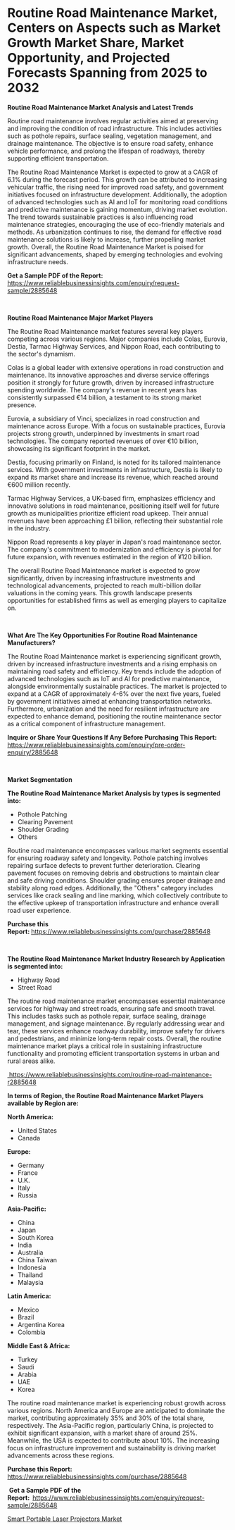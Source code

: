 <p><h1>Routine Road Maintenance Market, Centers on Aspects such as Market Growth Market Share, Market Opportunity, and Projected Forecasts Spanning from 2025 to 2032</h1></p><p><strong>Routine Road Maintenance Market Analysis and Latest Trends</strong></p>
<p><p>Routine road maintenance involves regular activities aimed at preserving and improving the condition of road infrastructure. This includes activities such as pothole repairs, surface sealing, vegetation management, and drainage maintenance. The objective is to ensure road safety, enhance vehicle performance, and prolong the lifespan of roadways, thereby supporting efficient transportation.</p><p>The Routine Road Maintenance Market is expected to grow at a CAGR of 6.1% during the forecast period. This growth can be attributed to increasing vehicular traffic, the rising need for improved road safety, and government initiatives focused on infrastructure development. Additionally, the adoption of advanced technologies such as AI and IoT for monitoring road conditions and predictive maintenance is gaining momentum, driving market evolution. The trend towards sustainable practices is also influencing road maintenance strategies, encouraging the use of eco-friendly materials and methods. As urbanization continues to rise, the demand for effective road maintenance solutions is likely to increase, further propelling market growth. Overall, the Routine Road Maintenance Market is poised for significant advancements, shaped by emerging technologies and evolving infrastructure needs.</p></p>
<p><strong>Get a Sample PDF of the Report:&nbsp;</strong> <a href="https://www.reliablebusinessinsights.com/enquiry/request-sample/2885648?utm_campaign=2245&utm_medium=2&utm_source=Github&utm_content=ia&utm_term=13032025&utm_id=routine-road-maintenance">https://www.reliablebusinessinsights.com/enquiry/request-sample/2885648</a></p>
<p>&nbsp;</p>
<p><strong>Routine Road Maintenance Major Market Players</strong></p>
<p><p>The Routine Road Maintenance market features several key players competing across various regions. Major companies include Colas, Eurovia, Destia, Tarmac Highway Services, and Nippon Road, each contributing to the sector's dynamism.</p><p>Colas is a global leader with extensive operations in road construction and maintenance. Its innovative approaches and diverse service offerings position it strongly for future growth, driven by increased infrastructure spending worldwide. The company's revenue in recent years has consistently surpassed €14 billion, a testament to its strong market presence.</p><p>Eurovia, a subsidiary of Vinci, specializes in road construction and maintenance across Europe. With a focus on sustainable practices, Eurovia projects strong growth, underpinned by investments in smart road technologies. The company reported revenues of over €10 billion, showcasing its significant footprint in the market.</p><p>Destia, focusing primarily on Finland, is noted for its tailored maintenance services. With government investments in infrastructure, Destia is likely to expand its market share and increase its revenue, which reached around €600 million recently.</p><p>Tarmac Highway Services, a UK-based firm, emphasizes efficiency and innovative solutions in road maintenance, positioning itself well for future growth as municipalities prioritize efficient road upkeep. Their annual revenues have been approaching £1 billion, reflecting their substantial role in the industry.</p><p>Nippon Road represents a key player in Japan's road maintenance sector. The company's commitment to modernization and efficiency is pivotal for future expansion, with revenues estimated in the region of ¥120 billion.</p><p>The overall Routine Road Maintenance market is expected to grow significantly, driven by increasing infrastructure investments and technological advancements, projected to reach multi-billion dollar valuations in the coming years. This growth landscape presents opportunities for established firms as well as emerging players to capitalize on.</p></p>
<p>&nbsp;</p>
<p><strong>What Are The Key Opportunities For Routine Road Maintenance Manufacturers?</strong></p>
<p><p>The Routine Road Maintenance market is experiencing significant growth, driven by increased infrastructure investments and a rising emphasis on maintaining road safety and efficiency. Key trends include the adoption of advanced technologies such as IoT and AI for predictive maintenance, alongside environmentally sustainable practices. The market is projected to expand at a CAGR of approximately 4-6% over the next five years, fueled by government initiatives aimed at enhancing transportation networks. Furthermore, urbanization and the need for resilient infrastructure are expected to enhance demand, positioning the routine maintenance sector as a critical component of infrastructure management.</p></p>
<p><strong>Inquire or Share Your Questions If Any Before Purchasing This Report:</strong> <a href="https://www.reliablebusinessinsights.com/enquiry/pre-order-enquiry/2885648?utm_campaign=2245&utm_medium=2&utm_source=Github&utm_content=ia&utm_term=13032025&utm_id=routine-road-maintenance">https://www.reliablebusinessinsights.com/enquiry/pre-order-enquiry/2885648</a></p>
<p>&nbsp;</p>
<p><strong>Market Segmentation</strong></p>
<p><strong>The Routine Road Maintenance Market Analysis by types is segmented into:</strong></p>
<p><ul><li>Pothole Patching</li><li>Clearing Pavement</li><li>Shoulder Grading</li><li>Others</li></ul></p>
<p><p>Routine road maintenance encompasses various market segments essential for ensuring roadway safety and longevity. Pothole patching involves repairing surface defects to prevent further deterioration. Clearing pavement focuses on removing debris and obstructions to maintain clear and safe driving conditions. Shoulder grading ensures proper drainage and stability along road edges. Additionally, the "Others" category includes services like crack sealing and line marking, which collectively contribute to the effective upkeep of transportation infrastructure and enhance overall road user experience.</p></p>
<p><strong>Purchase this Report:&nbsp;</strong><a href="https://www.reliablebusinessinsights.com/purchase/2885648?utm_campaign=2245&utm_medium=2&utm_source=Github&utm_content=ia&utm_term=13032025&utm_id=routine-road-maintenance">https://www.reliablebusinessinsights.com/purchase/2885648</a></p>
<p>&nbsp;</p>
<p><strong>The Routine Road Maintenance Market Industry Research by Application is segmented into:</strong></p>
<p><ul><li>Highway Road</li><li>Street Road</li></ul></p>
<p><p>The routine road maintenance market encompasses essential maintenance services for highway and street roads, ensuring safe and smooth travel. This includes tasks such as pothole repair, surface sealing, drainage management, and signage maintenance. By regularly addressing wear and tear, these services enhance roadway durability, improve safety for drivers and pedestrians, and minimize long-term repair costs. Overall, the routine maintenance market plays a critical role in sustaining infrastructure functionality and promoting efficient transportation systems in urban and rural areas alike.</p></p>
<p><a href="https://www.reliablebusinessinsights.com/routine-road-maintenance-r2885648?utm_campaign=2245&utm_medium=2&utm_source=Github&utm_content=ia&utm_term=13032025&utm_id=routine-road-maintenance">&nbsp;https://www.reliablebusinessinsights.com/routine-road-maintenance-r2885648</a></p>
<p><strong>In terms of Region, the Routine Road Maintenance Market Players available by Region are:</strong></p>
<p>
    <p> <strong> North America: </strong>
        <ul>
            <li>United States</li>
            <li>Canada</li>
        </ul>
        </p> 
    <p> <strong> Europe: </strong>
        <ul>
            <li>Germany</li>
            <li>France</li>
            <li>U.K.</li>
            <li>Italy</li>
            <li>Russia</li>
        </ul>
        </p> 
    <p> <strong> Asia-Pacific: </strong>
        <ul>
            <li>China</li>
            <li>Japan</li>
            <li>South Korea</li>
            <li>India</li>
            <li>Australia</li>
            <li>China Taiwan</li>
            <li>Indonesia</li>
            <li>Thailand</li>
            <li>Malaysia</li>
        </ul>
        </p> 
    <p> <strong> Latin America: </strong>
        <ul>
            <li>Mexico</li>
            <li>Brazil</li>
            <li>Argentina Korea</li>
            <li>Colombia</li>
        </ul>
        </p> 
    <p> <strong> Middle East & Africa: </strong>
        <ul>
            <li>Turkey</li>
            <li>Saudi</li>
            <li>Arabia</li>
            <li>UAE</li>
            <li>Korea</li>
        </ul>
    </p>
    </p>
<p><p>The routine road maintenance market is experiencing robust growth across various regions. North America and Europe are anticipated to dominate the market, contributing approximately 35% and 30% of the total share, respectively. The Asia-Pacific region, particularly China, is projected to exhibit significant expansion, with a market share of around 25%. Meanwhile, the USA is expected to contribute about 10%. The increasing focus on infrastructure improvement and sustainability is driving market advancements across these regions.</p></p>
<p><strong>Purchase this Report: </strong><a href="https://www.reliablebusinessinsights.com/purchase/2885648?utm_campaign=2245&utm_medium=2&utm_source=Github&utm_content=ia&utm_term=13032025&utm_id=routine-road-maintenance">https://www.reliablebusinessinsights.com/purchase/2885648</a></p>
<p>&nbsp;<strong>Get a Sample PDF of the Report:&nbsp;&nbsp;</strong><a href="https://www.reliablebusinessinsights.com/enquiry/request-sample/2885648?utm_campaign=2245&utm_medium=2&utm_source=Github&utm_content=ia&utm_term=13032025&utm_id=routine-road-maintenance">https://www.reliablebusinessinsights.com/enquiry/request-sample/2885648</a></p>
<p><strong></strong></p>
<p><p><a href="https://github.com/SamiaChowdhury801/Market-Research-Report-List-2/blob/main/smart-portable-laser-projectors-market.md?utm_campaign=2245&utm_medium=2&utm_source=Github&utm_content=ia&utm_term=13032025&utm_id=routine-road-maintenance">Smart Portable Laser Projectors Market</a></p></p>